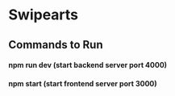 # Swipearts
## Commands to Run
#### npm run dev (start backend server port 4000)
#### npm start (start frontend server port 3000)
